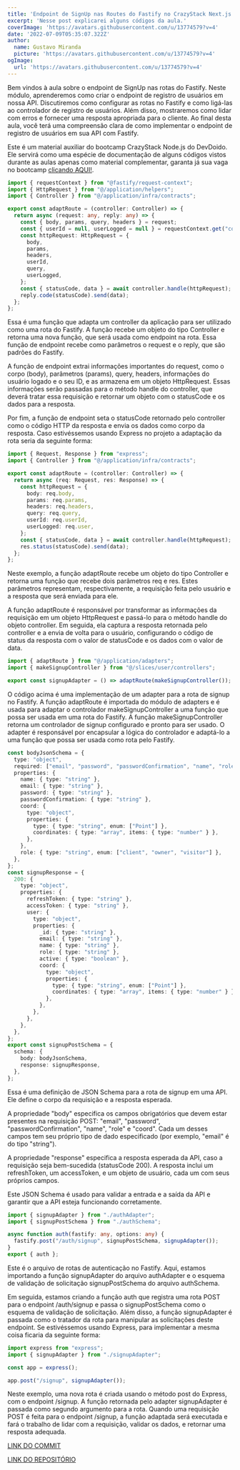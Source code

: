 ```yaml
---
title: 'Endpoint de SignUp nas Routes do Fastify no CrazyStack Next.js'
excerpt: 'Nesse post explicarei alguns códigos da aula.'
coverImage: 'https://avatars.githubusercontent.com/u/13774579?v=4'
date: '2022-07-09T05:35:07.322Z'
author:
  name: Gustavo Miranda
  picture: 'https://avatars.githubusercontent.com/u/13774579?v=4'
ogImage:
  url: 'https://avatars.githubusercontent.com/u/13774579?v=4'
---
```

Bem vindos à aula sobre o endpoint de SignUp nas rotas do Fastify. Neste módulo, aprenderemos como criar o endpoint de registro de usuários em nossa API. Discutiremos como configurar as rotas no Fastify e como ligá-las ao controlador de registro de usuários. Além disso, mostraremos como lidar com erros e fornecer uma resposta apropriada para o cliente. Ao final desta aula, você terá uma compreensão clara de como implementar o endpoint de registro de usuários em sua API com Fastify.

Este é um material auxiliar do bootcamp CrazyStack Node.js do DevDoido. Ele servirá como uma espécie de documentação de alguns códigos vistos durante as aulas apenas como material complementar, garanta já sua vaga no bootcamp [clicando AQUI!](https://crazystack.com.br).

```typescript
import { requestContext } from "@fastify/request-context";
import { HttpRequest } from "@/application/helpers";
import { Controller } from "@/application/infra/contracts";

export const adaptRoute = (controller: Controller) => {
  return async (request: any, reply: any) => {
    const { body, params, query, headers } = request;
    const { userId = null, userLogged = null } = requestContext.get("context") || {};
    const httpRequest: HttpRequest = {
      body,
      params,
      headers,
      userId,
      query,
      userLogged,
    };
    const { statusCode, data } = await controller.handle(httpRequest);
    reply.code(statusCode).send(data);
  };
};
``` 
Essa é uma função que adapta um controller da aplicação para ser utilizado como uma rota do Fastify. A função recebe um objeto do tipo Controller e retorna uma nova função, que será usada como endpoint na rota. Essa função de endpoint recebe como parâmetros o request e o reply, que são padrões do Fastify.

A função de endpoint extrai informações importantes do request, como o corpo (body), parâmetros (params), query, headers, informações do usuário logado e o seu ID, e as armazena em um objeto HttpRequest. Essas informações serão passadas para o método handle do controller, que deverá tratar essa requisição e retornar um objeto com o statusCode e os dados para a resposta.

Por fim, a função de endpoint seta o statusCode retornado pelo controller como o código HTTP da resposta e envia os dados como corpo da resposta.
Caso estivéssemos usando Express no projeto a adaptação da rota seria da seguinte forma:
```typescript
import { Request, Response } from "express";
import { Controller } from "@/application/infra/contracts";

export const adaptRoute = (controller: Controller) => {
  return async (req: Request, res: Response) => {
    const httpRequest = {
      body: req.body,
      params: req.params,
      headers: req.headers,
      query: req.query,
      userId: req.userId,
      userLogged: req.user,
    };
    const { statusCode, data } = await controller.handle(httpRequest);
    res.status(statusCode).send(data);
  };
};
``` 
Neste exemplo, a função adaptRoute recebe um objeto do tipo Controller e retorna uma função que recebe dois parâmetros req e res. Estes parâmetros representam, respectivamente, a requisição feita pelo usuário e a resposta que será enviada para ele.

A função adaptRoute é responsável por transformar as informações da requisição em um objeto HttpRequest e passá-lo para o método handle do objeto controller. Em seguida, ela captura a resposta retornada pelo controller e a envia de volta para o usuário, configurando o código de status da resposta com o valor de statusCode e os dados com o valor de data.

```typescript
import { adaptRoute } from "@/application/adapters";
import { makeSignupController } from "@/slices/user/controllers";

export const signupAdapter = () => adaptRoute(makeSignupController());
``` 
O código acima é uma implementação de um adapter para a rota de signup no Fastify. A função adaptRoute é importada do módulo de adapters e é usada para adaptar o controlador makeSignupController a uma função que possa ser usada em uma rota do Fastify.
A função makeSignupController retorna um controlador de signup configurado e pronto para ser usado. O adapter é responsável por encapsular a lógica do controlador e adaptá-lo a uma função que possa ser usada como rota pelo Fastify.

```typescript
const bodyJsonSchema = {
  type: "object",
  required: ["email", "password", "passwordConfirmation", "name", "role", "coord"],
  properties: {
    name: { type: "string" },
    email: { type: "string" },
    password: { type: "string" },
    passwordConfirmation: { type: "string" },
    coord: {
      type: "object",
      properties: {
        type: { type: "string", enum: ["Point"] },
        coordinates: { type: "array", items: { type: "number" } },
      },
    },
    role: { type: "string", enum: ["client", "owner", "visitor"] },
  },
};
const signupResponse = {
  200: {
    type: "object",
    properties: {
      refreshToken: { type: "string" },
      accessToken: { type: "string" },
      user: {
        type: "object",
        properties: {
          _id: { type: "string" },
          email: { type: "string" },
          name: { type: "string" },
          role: { type: "string" },
          active: { type: "boolean" },
          coord: {
            type: "object",
            properties: {
              type: { type: "string", enum: ["Point"] },
              coordinates: { type: "array", items: { type: "number" } },
            },
          },
        },
      },
    },
  },
};
export const signupPostSchema = {
  schema: {
    body: bodyJsonSchema,
    response: signupResponse,
  },
};
``` 
Essa é uma definição de JSON Schema para a rota de signup em uma API. Ele define o corpo da requisição e a resposta esperada.

A propriedade "body" especifica os campos obrigatórios que devem estar presentes na requisição POST: "email", "password", "passwordConfirmation", "name", "role" e "coord". Cada um desses campos tem seu próprio tipo de dado especificado (por exemplo, "email" é do tipo "string").

A propriedade "response" especifica a resposta esperada da API, caso a requisição seja bem-sucedida (statusCode 200). A resposta inclui um refreshToken, um accessToken, e um objeto de usuário, cada um com seus próprios campos.

Este JSON Schema é usado para validar a entrada e a saída da API e garantir que a API esteja funcionando corretamente.
```typescript
import { signupAdapter } from "./authAdapter";
import { signupPostSchema } from "./authSchema";

async function auth(fastify: any, options: any) {
  fastify.post("/auth/signup", signupPostSchema, signupAdapter());
}
export { auth };
``` 
Este é o arquivo de rotas de autenticação no Fastify. Aqui, estamos importando a função signupAdapter do arquivo authAdapter e o esquema de validação de solicitação signupPostSchema do arquivo authSchema.

Em seguida, estamos criando a função auth que registra uma rota POST para o endpoint /auth/signup e passa o signupPostSchema como o esquema de validação de solicitação. Além disso, a função signupAdapter é passada como o tratador da rota para manipular as solicitações deste endpoint.
Se estivéssemos usando Express, para implementar a mesma coisa ficaria da seguinte forma:
```typescript
import express from "express";
import { signupAdapter } from "./signupAdapter";

const app = express();

app.post("/signup", signupAdapter());
``` 
Neste exemplo, uma nova rota é criada usando o método post do Express, com o endpoint /signup. A função retornada pelo adapter signupAdapter é passada como segundo argumento para a rota. Quando uma requisição POST é feita para o endpoint /signup, a função adaptada será executada e fará o trabalho de lidar com a requisição, validar os dados, e retornar uma resposta adequada.

[LINK DO COMMIT](https://github.com/gumiranda/CrazyStackNodeJs/commit/149a0c759b8a6396f7bf26fffe4b2873394c7f80)


[LINK DO REPOSITÓRIO](https://github.com/gumiranda/CrazyStackNodeJs)